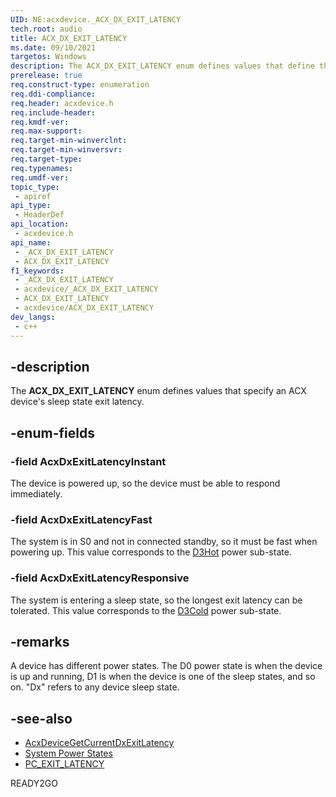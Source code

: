 ```yaml
---
UID: NE:acxdevice._ACX_DX_EXIT_LATENCY
tech.root: audio
title: ACX_DX_EXIT_LATENCY
ms.date: 09/10/2021
targetos: Windows
description: The ACX_DX_EXIT_LATENCY enum defines values that define the ACX device exit latency.
prerelease: true
req.construct-type: enumeration
req.ddi-compliance: 
req.header: acxdevice.h
req.include-header: 
req.kmdf-ver: 
req.max-support: 
req.target-min-winverclnt: 
req.target-min-winversvr: 
req.target-type: 
req.typenames: 
req.umdf-ver: 
topic_type:
 - apiref
api_type:
 - HeaderDef
api_location:
 - acxdevice.h
api_name:
 - _ACX_DX_EXIT_LATENCY
 - ACX_DX_EXIT_LATENCY
f1_keywords:
 - _ACX_DX_EXIT_LATENCY
 - acxdevice/_ACX_DX_EXIT_LATENCY
 - ACX_DX_EXIT_LATENCY
 - acxdevice/ACX_DX_EXIT_LATENCY
dev_langs:
 - c++
---
```


## -description

The **ACX_DX_EXIT_LATENCY** enum defines values that specify an ACX device's sleep state exit latency.

## -enum-fields

### -field AcxDxExitLatencyInstant

The device is powered up, so the device must be able to respond immediately.

### -field AcxDxExitLatencyFast

The system is in S0 and not in connected standby, so it must be fast when powering up. This value corresponds to the [D3Hot](/windows-hardware/drivers/kernel/device-sleeping-states#d3hot) power sub-state.

### -field AcxDxExitLatencyResponsive

The system is entering a sleep state, so the longest exit latency can be tolerated. This value corresponds to the [D3Cold](/windows-hardware/drivers/kernel/device-sleeping-states#d3cold-substate) power sub-state.

## -remarks

A device has different power states. The D0 power state is when the device is up and running, D1 is when the device is one of the sleep states, and so on. "Dx" refers to any device sleep state.

## -see-also

* [AcxDeviceGetCurrentDxExitLatency](nf-acxdevice-acxdevicegetcurrentdxexitlatency.md)
* [System Power States](/windows-hardware/drivers/kernel/system-power-states)
* [PC_EXIT_LATENCY](../portcls/ne-portcls-_pc_exit_latency.md)

READY2GO